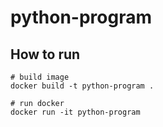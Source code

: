 # python-program

## How to run
```shell
# build image
docker build -t python-program .

# run docker
docker run -it python-program
```